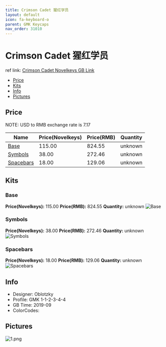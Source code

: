 ```yaml
---
title: Crimson Cadet 猩红学员
layout: default
icon: fa-keyboard-o
parent: GMK Keycaps
nav_order: 31010
---
```


# Crimson Cadet 猩红学员

ref link: [Crimson Cadet Novelkeys GB Link](https://novelkeys.xyz/collections/group-buys/products/gmk-crimson-cadet-gb)

* [Price](#price)
* [Kits](#kits)
* [Info](#info)
* [Pictures](#pictures)


## Price  
NOTE: USD to RMB exchange rate is 7.17

| Name          | Price(Novelkeys)    |  Price(RMB) | Quantity |
| ------------- | ------------ |  ---------- | -------- |
|[Base](#base)|115.00|824.55|unknown|
|[Symbols](#symbols)|38.00|272.46|unknown|
|[Spacebars](#spacebars)|18.00|129.06|unknown|


## Kits
### Base
**Price(Novelkeys):** 115.00    **Price(RMB):** 824.55    **Quantity:** unknown
<img src="{{ 'assets/images/gmk-keycaps/crimsoncadet/kits_pics/base.png' | relative_url }}" alt="Base" class="image featured">

### Symbols
**Price(Novelkeys):** 38.00    **Price(RMB):** 272.46    **Quantity:** unknown
<img src="{{ 'assets/images/gmk-keycaps/crimsoncadet/kits_pics/symbols.png' | relative_url }}" alt="Symbols" class="image featured">

### Spacebars
**Price(Novelkeys):** 18.00    **Price(RMB):** 129.06    **Quantity:** unknown
<img src="{{ 'assets/images/gmk-keycaps/crimsoncadet/kits_pics/spacebars.png' | relative_url }}" alt="Spacebars" class="image featured">


## Info
* Designer: Oblotzky
* Profile: GMK 1-1-2-3-4-4
* GB Time: 2019-09
* ColorCodes:  


## Pictures
<img src="{{ 'assets/images/gmk-keycaps/crimsoncadet/rendering_pics/1.png' | relative_url }}" alt="1.png" class="image featured">
